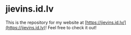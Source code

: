 # jievins.id.lv
This is the repository for my website at [https://jievins.id.lv/](https://jievins.id.lv)!
Feel free to check it out!